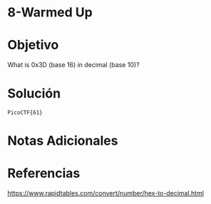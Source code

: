 # 8-Warmed Up
# Objetivo
What is 0x3D (base 16) in decimal (base 10)?
# Solución
```
PicoCTF{61}
```
# Notas Adicionales

# Referencias
https://www.rapidtables.com/convert/number/hex-to-decimal.html